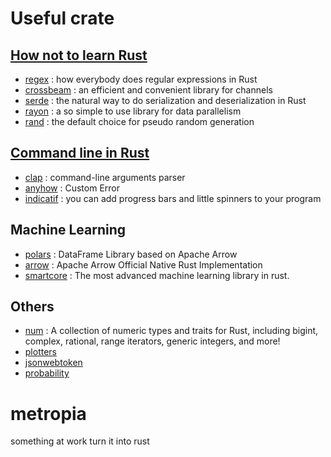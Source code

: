 # Useful crate

## [How not to learn Rust](https://dystroy.org/blog/how-not-to-learn-rust/)
- [regex](https://lib.rs/crates/regex) : how everybody does regular expressions in Rust
- [crossbeam](https://docs.rs/crossbeam/latest/crossbeam/) : an efficient and convenient library for channels
- [serde](https://serde.rs/) : the natural way to do serialization and deserialization in Rust
- [rayon](https://github.com/rayon-rs/rayon) : a so simple to use library for data parallelism
- [rand](https://crates.io/crates/rand) : the default choice for pseudo random generation

## [Command line in Rust](https://rust-cli.github.io/book/index.html)
- [clap](https://docs.rs/clap/) : command-line arguments parser
- [anyhow](https://docs.rs/anyhow) : Custom Error
- [indicatif](https://crates.io/crates/indicatif) : you can add progress bars and little spinners to your program

## Machine Learning
- [polars](https://crates.io/crates/polars) : DataFrame Library based on Apache Arrow
- [arrow](https://crates.io/crates/arrow) : Apache Arrow Official Native Rust Implementation
- [smartcore](https://crates.io/crates/smartcore) : The most advanced machine learning library in rust.

## Others
- [num](https://crates.io/crates/num) : A collection of numeric types and traits for Rust, including bigint, complex, rational, range iterators, generic integers, and more!
- [plotters](https://crates.io/crates/plotters)
- [jsonwebtoken](https://crates.io/crates/jsonwebtoken)
- [probability](https://crates.io/crates/probability)

# metropia
something at work turn it into rust
